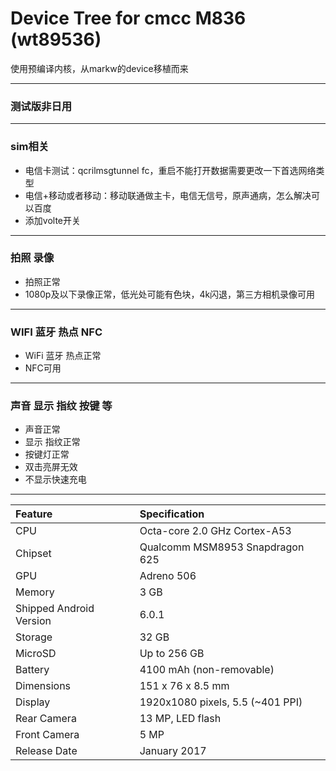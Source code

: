 # Device Tree for cmcc M836 (wt89536)
使用预编译内核，从markw的device移植而来

***
### 测试版非日用
***
### sim相关
* 电信卡测试：qcrilmsgtunnel fc，重启不能打开数据需要更改一下首选网络类型
* 电信+移动或者移动：移动联通做主卡，电信无信号，原声通病，怎么解决可以百度
* 添加volte开关
***
### 拍照 录像
* 拍照正常
* 1080p及以下录像正常，低光处可能有色块，4k闪退，第三方相机录像可用
***
### WIFI 蓝牙 热点 NFC
* WiFi 蓝牙 热点正常
* NFC可用
***
### 声音 显示 指纹 按键 等
* 声音正常
* 显示 指纹正常
* 按键灯正常
* 双击亮屏无效
* 不显示快速充电
***


| Feature                 | Specification                     |
| :---------------------- | :-------------------------------- |
| CPU                     | Octa-core 2.0 GHz Cortex-A53      |
| Chipset                 | Qualcomm MSM8953 Snapdragon 625   |
| GPU                     | Adreno 506                        |
| Memory                  | 3 GB                              |
| Shipped Android Version | 6.0.1                             |
| Storage                 | 32 GB                             |
| MicroSD                 | Up to 256 GB                      |
| Battery                 | 4100 mAh (non-removable)          |
| Dimensions              | 151 x 76 x 8.5 mm                 |
| Display                 | 1920x1080 pixels, 5.5 (~401 PPI)  |
| Rear Camera             | 13 MP, LED flash                  |
| Front Camera            | 5 MP                              |
| Release Date            | January 2017                      |

